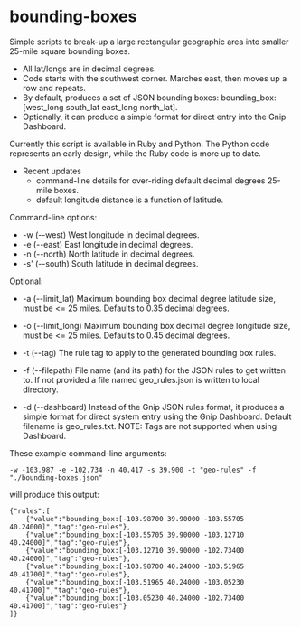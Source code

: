 bounding-boxes
==============
Simple scripts to break-up a large rectangular geographic area into smaller 25-mile square bounding boxes.
   * All lat/longs are in decimal degrees.
   * Code starts with the southwest corner.  Marches east, then moves up a row and repeats.
   * By default, produces a set of JSON bounding boxes: bounding_box:[west_long south_lat east_long north_lat]. 
   * Optionally, it can produce a simple format for direct entry into the Gnip Dashboard.   

Currently this script is available in Ruby and Python. The Python code represents an early design, while the Ruby code is more up to date.

* Recent updates
     * command-line details for over-riding default decimal degrees 25-mile boxes.
     * default longitude distance is a function of latitude. 


Command-line options:

  * -w  (--west)   West longitude in decimal degrees. 
  * -e  (--east)   East longitude in decimal degrees. 
  * -n  (--north)  North latitude in decimal degrees. 
  * -s' (--south)  South latitude in decimal degrees. 
  
Optional:

  * -a (--limit_lat) Maximum bounding box decimal degree latitude size, must be <= 25 miles.  Defaults to 0.35 decimal degrees.
  * -o (--limit_long) Maximum bounding box decimal degree longitude size, must be <= 25 miles. Defaults to 0.45 decimal degrees.

  * -t (--tag) The rule tag to apply to the generated bounding box rules. 
  * -f (--filepath) File name (and its path) for the JSON rules to get written to. If not provided a file named geo_rules.json is written to local directory.
    
  * -d (--dashboard) Instead of the Gnip JSON rules format, it produces a simple format for direct system entry using the Gnip Dashboard. Default filename is 				geo_rules.txt.  NOTE: Tags are not supported when using Dashboard.  
   

These example command-line arguments:

	-w -103.987 -e -102.734 -n 40.417 -s 39.900 -t "geo-rules" -f "./bounding-boxes.json"

will produce this output:
```
{"rules":[
	{"value":"bounding_box:[-103.98700 39.90000 -103.55705 40.24000]","tag":"geo-rules"},
	{"value":"bounding_box:[-103.55705 39.90000 -103.12710 40.24000]","tag":"geo-rules"},
	{"value":"bounding_box:[-103.12710 39.90000 -102.73400 40.24000]","tag":"geo-rules"},
	{"value":"bounding_box:[-103.98700 40.24000 -103.51965 40.41700]","tag":"geo-rules"},
	{"value":"bounding_box:[-103.51965 40.24000 -103.05230 40.41700]","tag":"geo-rules"},
	{"value":"bounding_box:[-103.05230 40.24000 -102.73400 40.41700]","tag":"geo-rules"}
]}
```
